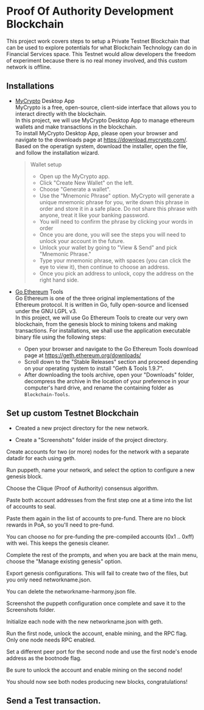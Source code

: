 # Proof Of Authority Development Blockchain
This project work covers steps to setup a Private Testnet Blockchain that can be used to explore potentials for what Blockchain Technology can do in Financial Services space. This Testnet would allow developers the freedom of experiment because there is no real money involved, and this custom network is offline.

## Installations
- [MyCrypto](https://www.mycrypto.com/) Desktop App  
MyCrypto is a free, open-source, client-side interface that allows you to interact directly with the blockchain.  
In this project, we will use MyCrypto Desktop App to manage ethereum wallets and make transactions in the blockchain.  
To install MyCrypto Desktop App, please open your browser and navigate to the downloads page at https://download.mycrypto.com/.  
Based on the operatign system, download the installer, open the file, and follow the installation wizard.
    > Wallet setup
    > * Open up the MyCrypto app.
    > * Click "Create New Wallet" on the left.
    > * Choose "Generate a wallet".
    > * Use the "Mnemonic Phrase" option. MyCrypto will generate a unique mnemonic phrase for you, write down this phrase in order and store it in a safe place. Do not share this phrase with anyone, treat it like your banking password.
    > * You will need to confirm the phrase by clicking your words in order
    > * Once you are done, you will see the steps you will need to unlock your account in the future.
    > * Unlock your wallet by going to "View & Send" and pick "Mnemonic Phrase."
    > * Type your mnemonic phrase, with spaces (you can click the eye to view it), then continue to choose an address.
    > * Once you pick an address to unlock, copy the address on the right hand side.



- [Go Ethereum](https://geth.ethereum.org/) Tools  
Go Ethereum is one of the three original implementations of the Ethereum protocol. It is written in Go, fully open-source and licensed under the GNU LGPL v3.  
In this project, we will use Go Ethereum Tools to create our very own blockchain, from the genesis block to mining tokens and making transactions.
For installations, we shall use the application executable binary file using the following steps:  
  * Open your browser and navigate to the Go Ethereum Tools download page at https://geth.ethereum.org/downloads/
  * Scroll down to the "Stable Releases" section and proceed depending on your operating system to install "Geth & Tools 1.9.7".
  * After downloading the tools archive, open your "Downloads" folder, decompress the archive in the location of your preference in your computer's hard drive, and rename the containing folder as `Blockchain-Tools`.


## Set up custom Testnet Blockchain 

- Created a new project directory for the new network.  




- Create a "Screenshots" folder inside of the project directory.  


Create accounts for two (or more) nodes for the network with a separate datadir for each using geth.  


Run puppeth, name your network, and select the option to configure a new genesis block.  


Choose the Clique (Proof of Authority) consensus algorithm.  


Paste both account addresses from the first step one at a time into the list of accounts to seal.  


Paste them again in the list of accounts to pre-fund. There are no block rewards in PoA, so you'll need to pre-fund.  


You can choose no for pre-funding the pre-compiled accounts (0x1 .. 0xff) with wei. This keeps the genesis cleaner.  


Complete the rest of the prompts, and when you are back at the main menu, choose the "Manage existing genesis" option.  


Export genesis configurations. This will fail to create two of the files, but you only need networkname.json.   


You can delete the networkname-harmony.json file.  


Screenshot the puppeth configuration once complete and save it to the Screenshots folder.  


Initialize each node with the new networkname.json with geth.  


Run the first node, unlock the account, enable mining, and the RPC flag. Only one node needs RPC enabled.  


Set a different peer port for the second node and use the first node's enode address as the bootnode flag.  


Be sure to unlock the account and enable mining on the second node!  


You should now see both nodes producing new blocks, congratulations!  


## Send a Test transaction.
